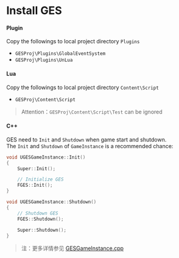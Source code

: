 # Install GES
#### Plugin
Copy the followings to local project directory `Plugins`  
* `GESProj\Plugins\GlobalEventSystem`
* `GESProj\Plugins\UnLua`
#### Lua
Copy the followings to local project directory `Content\Script`  
* `GESProj\Content\Script`
> Attention：`GESProj\Content\Script\Test` can be ignored
#### C++
GES need to `Init` and `Shutdown` when game start and shutdown.  
The `Init` and `Shutdown` of `GameInstance` is a recommended chance:  
```c++
void UGESGameInstance::Init()
{
	Super::Init();

	// Initialize GES
	FGES::Init();
}

void UGESGameInstance::Shutdown()
{
	// Shutdown GES
	FGES::Shutdown();
	
	Super::Shutdown();
}
```
> 注：更多详情参见 [GESGameInstance.cpp](../../GESProj/Source/GESProj/GESGameInstance.cpp)